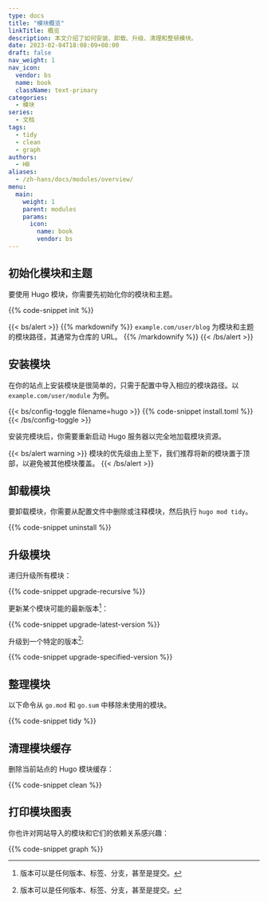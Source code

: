 ```yaml
---
type: docs
title: "模块概览"
linkTitle: 概览
description: 本文介绍了如何安装、卸载、升级、清理和整顿模块。
date: 2023-02-04T18:08:09+08:00
draft: false
nav_weight: 1
nav_icon:
  vendor: bs
  name: book
  className: text-primary
categories:
  - 模块
series:
  - 文档
tags:
  - tidy
  - clean
  - graph
authors:
  - HB
aliases:
  - /zh-hans/docs/modules/overview/
menu:
  main:
    weight: 1
    parent: modules
    params:
      icon:
        name: book
        vendor: bs
---
```


## 初始化模块和主题

要使用 Hugo 模块，你需要先初始化你的模块和主题。

{{% code-snippet init %}}

{{< bs/alert >}}
{{% markdownify %}}
`example.com/user/blog` 为模块和主题的模块路径，其通常为仓库的 URL。
{{% /markdownify %}}
{{< /bs/alert >}}

## 安装模块

在你的站点上安装模块是很简单的，只需于配置中导入相应的模块路径。以 `example.com/user/module` 为例。

{{< bs/config-toggle filename=hugo >}}
{{% code-snippet install.toml %}}
{{< /bs/config-toggle >}}

安装完模块后，你需要重新启动 Hugo 服务器以完全地加载模块资源。

{{< bs/alert warning >}}
模块的优先级由上至下，我们推荐将新的模块置于顶部，以避免被其他模块覆盖。
{{< /bs/alert >}}

## 卸载模块

要卸载模块，你需要从配置文件中删除或注释模块，然后执行 `hugo mod tidy`。

{{% code-snippet uninstall %}}

## 升级模块

递归升级所有模块：

{{% code-snippet upgrade-recursive %}}

更新某个模块可能的最新版本[^1]：

{{% code-snippet upgrade-latest-version %}}

升级到一个特定的版本[^1]:

{{% code-snippet upgrade-specified-version %}}

[^1]: 版本可以是任何版本、标签、分支，甚至是提交。

## 整理模块

以下命令从 `go.mod` 和 `go.sum` 中移除未使用的模块。

{{% code-snippet tidy %}}

## 清理模块缓存

删除当前站点的 Hugo 模块缓存：

{{% code-snippet clean %}}

## 打印模块图表

你也许对网站导入的模块和它们的依赖关系感兴趣：

{{% code-snippet graph %}}
